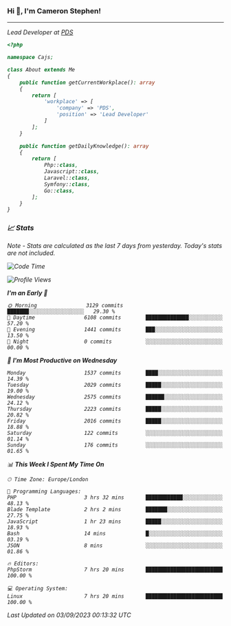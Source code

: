 ### Hi 👋, I'm Cameron Stephen!
<hr>
<p><em>Lead Developer at <a href="https://prindatasolutions.co.uk">PDS</a></p>


```php
<?php

namespace Cajs;

class About extends Me
{
    public function getCurrentWorkplace(): array
    {
        return [
            'workplace' => [
                'company' => 'PDS',
                'position' => 'Lead Developer'
            ]
        ];
    }

    public function getDailyKnowledge(): array
    {
        return [
            Php::class,
            Javascript::class,
            Laravel::class,
            Symfony::class,
            Go::class,
        ];
    }
}
```

### 📈 Stats
<p><em>Note - Stats are calculated as the last 7 days from yesterday. Today's stats are not included.</em></p>


<!--START_SECTION:waka-->
![Code Time](http://img.shields.io/badge/Code%20Time-3%2C513%20hrs%2026%20mins-blue)

![Profile Views](http://img.shields.io/badge/Profile%20Views-1-blue)

**I'm an Early 🐤** 

```text
🌞 Morning                3129 commits        ███████░░░░░░░░░░░░░░░░░░   29.30 % 
🌆 Daytime                6108 commits        ██████████████░░░░░░░░░░░   57.20 % 
🌃 Evening                1441 commits        ███░░░░░░░░░░░░░░░░░░░░░░   13.50 % 
🌙 Night                  0 commits           ░░░░░░░░░░░░░░░░░░░░░░░░░   00.00 % 
```
📅 **I'm Most Productive on Wednesday** 

```text
Monday                   1537 commits        ████░░░░░░░░░░░░░░░░░░░░░   14.39 % 
Tuesday                  2029 commits        █████░░░░░░░░░░░░░░░░░░░░   19.00 % 
Wednesday                2575 commits        ██████░░░░░░░░░░░░░░░░░░░   24.12 % 
Thursday                 2223 commits        █████░░░░░░░░░░░░░░░░░░░░   20.82 % 
Friday                   2016 commits        █████░░░░░░░░░░░░░░░░░░░░   18.88 % 
Saturday                 122 commits         ░░░░░░░░░░░░░░░░░░░░░░░░░   01.14 % 
Sunday                   176 commits         ░░░░░░░░░░░░░░░░░░░░░░░░░   01.65 % 
```


📊 **This Week I Spent My Time On** 

```text
🕑︎ Time Zone: Europe/London

💬 Programming Languages: 
PHP                      3 hrs 32 mins       ████████████░░░░░░░░░░░░░   48.13 % 
Blade Template           2 hrs 2 mins        ███████░░░░░░░░░░░░░░░░░░   27.75 % 
JavaScript               1 hr 23 mins        █████░░░░░░░░░░░░░░░░░░░░   18.93 % 
Bash                     14 mins             █░░░░░░░░░░░░░░░░░░░░░░░░   03.19 % 
JSON                     8 mins              ░░░░░░░░░░░░░░░░░░░░░░░░░   01.86 % 

🔥 Editors: 
PhpStorm                 7 hrs 20 mins       █████████████████████████   100.00 % 

💻 Operating System: 
Linux                    7 hrs 20 mins       █████████████████████████   100.00 % 
```


 Last Updated on 03/09/2023 00:13:32 UTC
<!--END_SECTION:waka-->
